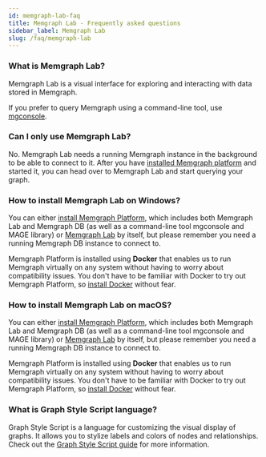 ```yaml
---
id: memgraph-lab-faq
title: Memgraph Lab - Frequently asked questions
sidebar_label: Memgraph Lab
slug: /faq/memgraph-lab
---
```


### What is Memgraph Lab?

Memgraph Lab is a visual interface for exploring and interacting with data
stored in Memgraph.

If you prefer to query Memgraph using a command-line tool, use
[mgconsole](https://memgraph.com/docs/memgraph/connect-to-memgraph/mgconsole). 

### Can I only use Memgraph Lab?

No. Memgraph Lab needs a running Memgraph instance in the background to be able to
connect to it. After you have [installed Memgraph
platform](/memgraph/installation) and started it, you can head over to Memgraph
Lab and start querying your graph.

### How to install Memgraph Lab on Windows?

You can either [install Memgraph
Platform](https://memgraph.com/docs/memgraph/install-memgraph-on-windows-docker),
which includes both Memgraph Lab and Memgraph DB (as well as a command-line tool
mgconsole and MAGE library) or [Memgraph
Lab](https://memgraph.com/docs/memgraph-lab/installation/windows) by itself, but
please remember you need a running Memgraph DB instance to connect to. 

Memgraph Platform is installed using **Docker** that enables us to
run Memgraph virtually on any system without having to worry about compatibility
issues. You don't have to be familiar with Docker to try out Memgraph Platform, so
[install Docker](https://docs.docker.com/get-docker/) without fear.
 
### How to install Memgraph Lab on macOS?

You can either [install Memgraph
Platform](https://memgraph.com/docs/memgraph/install-memgraph-on-macos-docker),
which includes both Memgraph Lab and Memgraph DB (as well as a command-line tool
mgconsole and MAGE library) or [Memgraph
Lab](https://memgraph.com/docs/memgraph-lab/installation/macos) by itself, but
please remember you need a running Memgraph DB instance to connect to. 

Memgraph Platform is installed using **Docker** that enables us to
run Memgraph virtually on any system without having to worry about compatibility
issues. You don't have to be familiar with Docker to try out Memgraph Platform, so
[install Docker](https://docs.docker.com/get-docker/) without fear.

### What is  Graph Style Script language?

Graph Style Script is a language for customizing the visual display of graphs. It
allows you to stylize labels and colors of nodes and relationships. Check out
the [Graph Style Script
guide](/memgraph-lab/graph-style-script-language) for more
information.